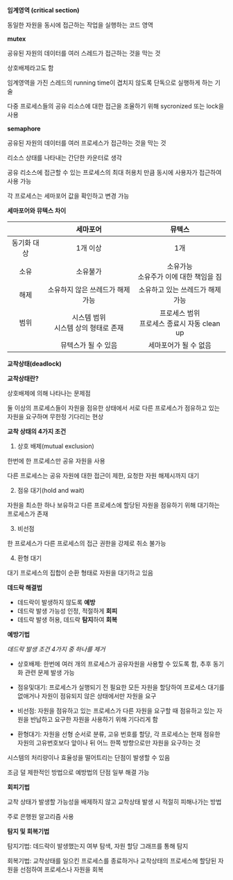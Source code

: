 **임계영역 (critical section)**

동일한 자원을 동시에 접근하는 작업을 실행하는 코드 영역

**mutex**

공유된 자원의 데이터를 여러 스레드가 접근하는 것을 막는 것

상호배제라고도 함

임계영역을 가진 스레드의 running time이 겹치지 않도록 단독으로 실행하게 하는 기술

다중 프로세스들의 공유 리소스에 대한 접근을 조율하기 위해 sycronized 또는 lock을 사용

**semaphore**

공유된 자원의 데이터를 여러 프로세스가 접근하는 것을 막는 것

리소스 상태를 나타내는 간단한 카운터로 생각

공유 리소스에 접근할 수 있는 프로세스의 최대 허용치 만큼 동시에 사용자가 접근하여 사용 가능

각 프로세스는 세마포어 값을 확인하고 변경 가능

**세마포어와 뮤텍스 차이**

|             |                 세마포어                 |                      뮤텍스                      |
| :---------: | :--------------------------------------: | :----------------------------------------------: |
| 동기화 대상 |                 1개 이상                 |                       1개                        |
|    소유     |                 소유불가                 |    소유가능<br />소유주가 이에 대한 책임을 짐    |
|    해제     |     소유하지 않은 쓰레드가 해제 가능     |         소유하고 있는 쓰레드가 해제 가능         |
|    범위     | 시스템 범위<br />시스템 상의 형태로 존재 | 프로세스 범위<br />프로세스 종료시 자동 clean up |
|             |           뮤텍스가 될 수 있음            |              세마포어가 될 수 없음               |



**교착상태(deadlock)**

**교착상태란?**

상호배제에 의해 나타나는 문제점

둘 이상의 프로세스들이 자원을 점유한 상태에서 서로 다른 프로세스가 점유하고 있는 자원을 요구하며 무한정 기다리는 현상

**교착 상태의 4가지 조건**

1. 상호 배제(mutual exclusion)

한번에 한 프로세스만 공유 자원을 사용

다른 프로세스는 공유 자원에 대한 접근이 제한, 요청한 자원 해제시까지 대기

2. 점유 대기(hold and wait)

자원을 최소한 하나 보유하고 다른 프로세스에 할당된 자원을 점유하기 위해 대기하는 프로세스가 존재

3. 비선점

한 프로세스가 다른 프로세스의 접근 권한을 강제로 취소 불가능

4. 환형 대기

대기 프로세스의 집합이 순환 형태로 자원을 대기하고 있음

**데드락 해결법**

- 데드락이 발생하지 않도록 **예방**
- 데드락 발생 가능성 인정, 적절하게 **회피**
- 데드락 발생 허용, 데드락 **탐지**하여 **회복**

**예방기법**

*데드락 발생 조건 4가지 중 하나를 제거*

- 상호배제: 한번에 여러 개의 프로세스가 공유자원을 사용할 수 있도록 함, 추후 동기화 관련 문제 발생 가능

- 점유및대기: 프로세스가 실행되기 전 필요한 모든 자원을 할당하여 프로세스 대기를 없애거나 자원이 점유되지 않은 상태에서만 자원을 요구

- 비선점: 자원을 점유하고 있는 프로세스가 다른 자원을 요구할 때 점유하고 있는 자원을 반납하고 요구한 자원을 사용하기 위해 기다리게 함

- 환형대기: 자원을 선형 순서로 분류, 고유 번호를 할당, 각 프로세스는  현재 점유한 자원의 고유번호보다 앞이나 뒤 어느 한쪽 방향으로만 자원을 요구하는 것

시스템의 처리량이나 효율성을 떨어트리는 단점이 발생할 수 있음

조금 덜 제한적인 방법으로 예방법의 단점 일부 해결 가능

**회피기법**

교착 상태가 발생할 가능성을 배제하지 않고 교착상태 발생 시 적절히 피해나가는 방법

주로 은행원 알고리즘 사용

**탐지 및 회복기법**

탐지기법: 데드락이 발생했는지 여부 탐색, 자원 할당 그래프를 통해 탐지

회복기법: 교착상태를 일으킨 프로세스를 종료하거나 교착상태의 프로세스에 할당된 자원을 선점하여 프로세스나 자원을 회복